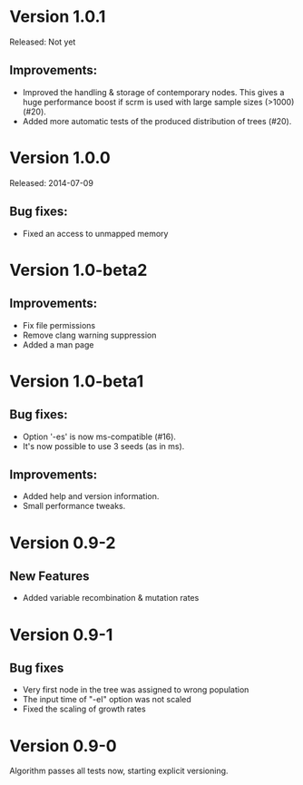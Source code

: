 Version 1.0.1 
========================
Released: Not yet

Improvements:
------------------------
+ Improved the handling & storage of contemporary nodes. This gives a huge
  performance boost if scrm is used with large sample sizes (>1000) (#20). 
+ Added more automatic tests of the produced distribution of trees (#20).



Version 1.0.0 
========================
Released: 2014-07-09

Bug fixes:
------------------------
+ Fixed an access to unmapped memory



Version 1.0-beta2
========================

Improvements:
------------------------
+ Fix file permissions
+ Remove clang warning suppression
+ Added a man page



Version 1.0-beta1
========================

Bug fixes:
------------------------
+ Option '-es' is now ms-compatible (#16).
+ It's now possible to use 3 seeds (as in ms).

Improvements:
------------------------
+ Added help and version information.
+ Small performance tweaks.



Version 0.9-2
========================

New Features
------------------------
+ Added variable recombination & mutation rates



Version 0.9-1
========================

Bug fixes
------------------------
+ Very first node in the tree was assigned to wrong population
+ The input time of "-eI" option was not scaled
+ Fixed the scaling of growth rates



Version 0.9-0
========================

Algorithm passes all tests now, starting explicit versioning.
